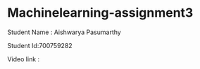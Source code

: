 # Machinelearning-assignment3

Student Name : Aishwarya Pasumarthy

Student Id:700759282

Video link :
